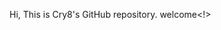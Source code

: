 Hi, This is Cry8's GitHub repository. welcome<!>

<!---
Cry8/Cry8 is a ✨ special ✨ repository because its `README.md` (this file) appears on your GitHub profile.
You can click the Preview link to take a look at your changes.
--->
